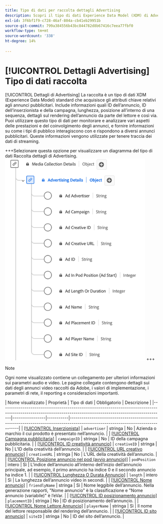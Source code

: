 ```yaml
---
title: Tipo di dati per raccolta dettagli Advertising
description: Scopri il tipo di dati Experience Data Model (XDM) di Advertising Details Collection.
exl-id: 3f6bf1f9-c728-46af-804a-cb41eb29951b
source-git-commit: 799a384556b43bc844782d8b67416c7eea77fbf0
workflow-type: tm+mt
source-wordcount: '338'
ht-degree: 14%

---
```


# [!UICONTROL Dettagli Advertising] Tipo di dati raccolta

[!UICONTROL Dettagli di Advertising] La raccolta è un tipo di dati XDM (Experience Data Model) standard che acquisisce gli attributi chiave relativi agli annunci pubblicitari. Include informazioni quali ID dell’annuncio, ID dell’inserzionista e della campagna, lunghezza, posizione all’interno di una sequenza, dettagli sul rendering dell’annuncio da parte del lettore e così via. Puoi utilizzare questo tipo di dati per monitorare e analizzare vari aspetti delle prestazioni e del coinvolgimento degli annunci, e fornire informazioni su come i tipi di pubblico interagiscono con e rispondono a diversi annunci pubblicitari. Queste informazioni vengono utilizzate per tenere traccia dei dati di streaming.

+++Selezionare questa opzione per visualizzare un diagramma del tipo di dati Raccolta dettagli di Advertising.
![Diagramma del tipo di dati Raccolta dettagli di Advertising.](../images/data-types/advertising-details-collection.png)
+++

>[!NOTE]
>
>Ogni nome visualizzato contiene un collegamento per ulteriori informazioni sui parametri audio e video. Le pagine collegate contengono dettagli sui dati degli annunci video raccolti da Adobe, i valori di implementazione, i parametri di rete, il reporting e considerazioni importanti.

| Nome visualizzato | Proprietà | Tipo di dati | Obbligatorio | Descrizione |
|-----------------------------------------------------------------------------------------------------------------------------------------------------------------|-----------------|-----------|----------------------------------------------------------------------------------------------------------------------------------|
| [[!UICONTROL Inserzionista]](https://experienceleague.adobe.com/docs/media-analytics/using/implementation/variables/ad-parameters.html#advertiser) | `advertiser` | stringa | No | Azienda o marchio il cui prodotto è presentato nell’annuncio. |
| [[!UICONTROL Campagna pubblicitaria]](https://experienceleague.adobe.com/docs/media-analytics/using/implementation/variables/ad-parameters.html#campaign-id) | `campaignID` | stringa | No | ID della campagna pubblicitaria. |
| [[!UICONTROL ID creatività annuncio]](https://experienceleague.adobe.com/docs/media-analytics/using/implementation/variables/ad-parameters.html#creative-id) | `creativeID` | stringa | No | L’ID della creatività dell’annuncio. |
| [[!UICONTROL URL creativo annuncio]](https://experienceleague.adobe.com/docs/media-analytics/using/implementation/variables/ad-parameters.html#creative-url) | `creativeURL` | stringa | No | L’URL della creatività dell’annuncio. |
| [[!UICONTROL Posizione annuncio nel pod (avvio annuncio)]](https://experienceleague.adobe.com/docs/media-analytics/using/implementation/variables/ad-parameters.html#ad-start) | `podPosition` | intero | Sì | L’indice dell’annuncio all’interno dell’inizio dell’annuncio principale, ad esempio, il primo annuncio ha indice 0 e il secondo annuncio ha indice 1. |
| [[!UICONTROL Lunghezza O Durata Annuncio]](https://experienceleague.adobe.com/docs/media-analytics/using/implementation/variables/ad-parameters.html#ad-length) | `length` | intero | Sì | La lunghezza dell’annuncio video in secondi. |
| [[!UICONTROL Nome annuncio]](https://experienceleague.adobe.com/docs/media-analytics/using/implementation/variables/ad-parameters.html#ad-name) | `friendlyName` | stringa | Sì | Nome leggibile dell’annuncio. Nella generazione rapporti, &quot;Nome annuncio&quot; è la classificazione e &quot;Nome annuncio (variabile)&quot; è l’eVar. |
| [[!UICONTROL ID posizionamento annuncio]](https://experienceleague.adobe.com/docs/media-analytics/using/implementation/variables/ad-parameters.html#placement-id) | `placementID` | stringa | No | ID di posizionamento dell’annuncio. |
| [[!UICONTROL Nome Lettore Annuncio]](https://experienceleague.adobe.com/docs/media-analytics/using/implementation/variables/ad-parameters.html#ad-player-name) | `playerName` | stringa | Sì | Il nome del lettore responsabile del rendering dell’annuncio. |
| [[!UICONTROL ID sito annuncio]](https://experienceleague.adobe.com/docs/media-analytics/using/implementation/variables/ad-parameters.html#site-id) | `siteID` | stringa | No | ID del sito dell’annuncio. |
